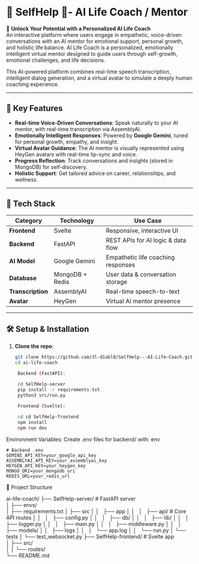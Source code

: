 # 🧘 SelfHelp 🧘- AI Life Coach / Mentor  

🚀 **Unlock Your Potential with a Personalized AI Life Coach**  
An interactive platform where users engage in empathetic, voice-driven conversations with an AI mentor for emotional support, personal growth, and holistic life balance.
AI Life Coach is a personalized, emotionally intelligent virtual mentor designed to guide users through self-growth, emotional challenges, and life decisions.

This AI-powered platform combines real-time speech transcription, intelligent dialog generation, and a virtual avatar to simulate a deeply human coaching experience.

---

## 🎯 **Key Features**  
- **Real-time Voice-Driven Conversations**: Speak naturally to your AI mentor, with real-time transcription via AssemblyAI.  
- **Emotionally Intelligent Responses**: Powered by **Google Gemini**, tuned for personal growth, empathy, and insight.
- **Virtual Avatar Guidance**: The AI mentor is visually represented using HeyGen avatars with real-time lip-sync and voice.  
- **Progress Reflection**: Track conversations and insights (stored in MongoDB) for self-discovery.  
- **Holistic Support**: Get tailored advice on career, relationships, and wellness.  

---

## 🔧 **Tech Stack**  
| Category       | Technology       | Use Case                          |  
|----------------|------------------|-----------------------------------|  
| **Frontend**   | Svelte           | Responsive, interactive UI        |  
| **Backend**    | FastAPI          | REST APIs for AI logic & data flow|  
| **AI Model**   | Google Gemini    | Empathetic life coaching responses|  
| **Database**   | MongoDB + Redis  | User data & conversation storage  |  
| **Transcription** | AssemblyAI   | Real-time speech-to-text          |  
| **Avatar**     | HeyGen           | Virtual AI mentor presence        |  

---

## 🛠️ **Setup & Installation**  
1. **Clone the repo**:  
   ```bash  
   git clone https://github.com/3l-d1abl0/SelfHelp---AI-Life-Coach.git
   cd ai-life-coach  

    Backend (FastAPI):

    cd SelfHelp-server
    pip install -r requirements.txt  
    python3 src/run.py 

    Frontend (Svelte):
    
    cd cd SelfHelp-frontend
    npm install  
    npm run dev  

Environment Variables:
Create .env files for backend/ with:
env

    # Backend .env  
    GEMINI_API_KEY=your_google_api_key  
    ASSEMBLYAI_API_KEY=your_assemblyai_key  
    HEYGEN_API_KEY=your_heygen_key  
    MONGO_URI=your_mongodb_uri  
    REDIS_URL=your_redis_url  


📂 Project Structure


ai-life-coach/
├── SelfHelp-server/  # FastAPI server  
│   ├── envs/            
│   ├── requirements.txt
│   ├── src
│   │   ├── app
│   │   │   ├── api/    # Core API routes 
│   │   │   ├── config.py
│   │   │   ├── db/
│   │   │   ├── lib/
│   │   │   ├── logger.py
│   │   │   ├── main.py
│   │   │   ├── middleware.py
│   │   │   ├── models/
│   │   ├── logs
│   │   │   └── app.log
│   │   └── run.py
│   └── tests
│       └── test_websocket.py
├── SelfHelp-frontend/              # Svelte app  
│   ├── src/  
│   │   └── routes/        
└── README.md  

